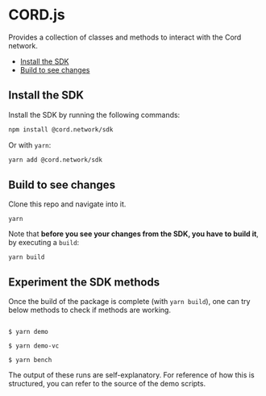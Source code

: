 # CORD.js <!-- omit in toc -->

Provides a collection of classes and methods to interact with the Cord network.

- [Install the SDK](#install-the-sdk)
- [Build to see changes](#build-to-see-changes)

## Install the SDK

Install the SDK by running the following commands:

```bash
npm install @cord.network/sdk
```

Or with `yarn`:

```bash
yarn add @cord.network/sdk
```

## Build to see changes

Clone this repo and navigate into it.

```
yarn
```

Note that **before you see your changes from the SDK, you have to build it**, by executing a `build`:

```
yarn build
```

## Experiment the SDK methods


Once the build of the package is complete (with `yarn build`), one can try below methods to check
if methods are working.

```

$ yarn demo

$ yarn demo-vc

$ yarn bench

```
The output of these runs are self-explanatory. For reference of how this is structured,
you can refer to the source of the demo scripts.

